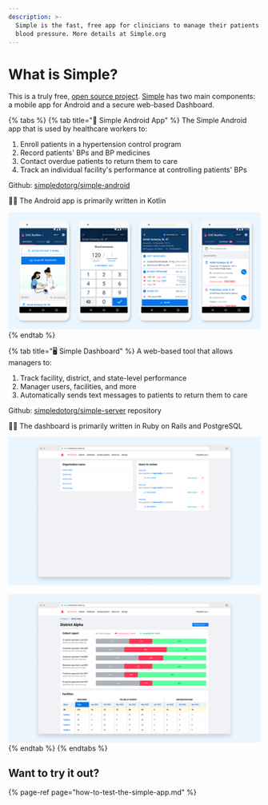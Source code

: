 ```yaml
---
description: >-
  Simple is the fast, free app for clinicians to manage their patients with high
  blood pressure. More details at Simple.org
---
```


# What is Simple?

This is a truly free, [open source project](https://www.simple.org/license/). [Simple](http://simple.org) has two main components: a mobile app for Android and a secure web-based Dashboard.

{% tabs %}
{% tab title="📱 Simple Android App" %}
The Simple Android app that is used by healthcare workers to:

1. Enroll patients in a hypertension control program
2. Record patients' BPs and BP medicines
3. Contact overdue patients to return them to care
4. Track an individual facility's performance at controlling patients' BPs

Github: [simpledotorg/simple-android](https://github.com/simpledotorg/simple-android) 

👩‍💻 The Android app is primarily written in Kotlin

![](.gitbook/assets/simple-app.png)
{% endtab %}

{% tab title="🖥️ Simple Dashboard" %}
A web-based tool that allows managers to:

1. Track facility, district, and state-level performance
2. Manager users, facilities, and more
3. Automatically sends text messages to patients to return them to care

Github: [simpledotorg/simple-server](https://github.com/simpledotorg/simple-server) repository

👩‍💻 The dashboard is primarily written in Ruby on Rails and PostgreSQL

![](.gitbook/assets/dashboard-home%20%282%29.png)

![](.gitbook/assets/dashboard-reports.png)
{% endtab %}
{% endtabs %}

## Want to try it out?

{% page-ref page="how-to-test-the-simple-app.md" %}

